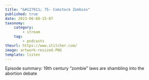 ```yaml
---
title: "&#127911; 75- Comstock Zombies"
published: true
date: 2023-06-08-15-07
taxonomy:
    category:
        - stream
    tag:
        - podcasts
theurl: https://www.stitcher.com/
image: artwork-resized.PNG
template: listen
---
```


Episode summary: 19th century &ldquo;zombie&rdquo; laws are shambling into the abortion debate
